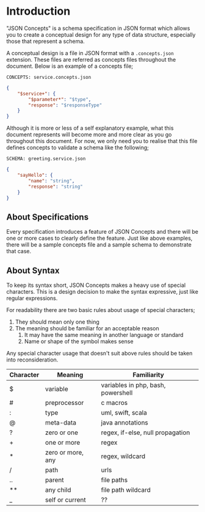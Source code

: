 # Introduction

"JSON Concepts" is a schema specification in JSON format which allows you to
create a conceptual design for any type of data structure, especially those
that represent a schema.

A conceptual design is a file in JSON format with a `.concepts.json` extension.
These files are referred as concepts files throughout the document. Below is an
example of a concepts file;

`CONCEPTS: service.concepts.json`

```json
{
    "$service+": {
        "$parameter*": "$type",
        "response": "$responseType"
    }
}
```

Although it is more or less of a self explanatory example, what this document
represents will become more and more clear as you go throughout this document.
For now, we only need you to realise that this file defines concepts to
validate a schema like the following;

`SCHEMA: greeting.service.json`

```json
{
    "sayHello": {
        "name": "string",
        "response": "string"
    }
}
```

## About Specifications

Every specification introduces a feature of JSON Concepts and there will be one
or more cases to clearly define the feature. Just like above examples, there
will be a sample concepts file and a sample schema to demonstrate that case.

## About Syntax

To keep its syntax short, JSON Concepts makes a heavy use of special
characters. This is a design decision to make the syntax expressive, just like
regular expressions.

For readability there are two basic rules about usage of special characters;

1. They should mean only one thing
2. The meaning should be familiar for an acceptable reason
   1. It may have the same meaning in another language or standard
   2. Name or shape of the symbol makes sense

Any special character usage that doesn't suit above rules should be taken into
reconsideration.

| Character | Meaning | Familiarity |
| - | - | - |
| $ | variable | variables in php, bash, powershell |
| # | preprocessor | c macros |
| : | type | uml, swift, scala |
| @ | meta-data | java annotations |
| ? | zero or one | regex, if-else, null propagation |
| + | one or more | regex |
| * | zero or more, any | regex, wildcard |
| / | path | urls |
| .. | parent | file paths |
| ** | any child | file path wildcard |
| _ | self or current | ?? |
